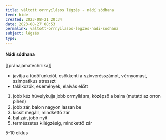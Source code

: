 ```yaml
---
title: váltott orrnyílásos légzés - nádí sódhana
feed: hide
created: 2023-08-21 20:34
date: 2023-08-27 08:53
permalink: valtott-orrnyilasos-legzes-nadi-sodhana
subject: légzés
type: 
---
```


#### Nádí sódhana

[[pránajámatechnika]]

- javítja a tüdőfunkciót, csökkenti a szívverésszámot, vérnyomást, szimpatikus stresszt
- találkozók, események, elalvás előtt

1. jobb kéz hüvelykujja jobb orrnyílásra, középső a balra (mutató az orron pihen)
2. jobb zár, balon nagyon lassan be
3. kicsit megáll, mindkettő zár
4. bal zár, jobb nyit
5. természetes kilégzésig, mindkettő zár

5-10 ciklus